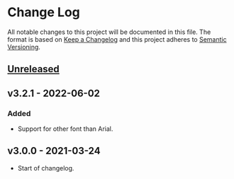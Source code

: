 # Change Log

All notable changes to this project will be documented in this file. The format is based on [Keep a Changelog](http://keepachangelog.com/) and this project adheres to [Semantic Versioning](http://semver.org/).

## [Unreleased](https://github.com/promaster-sdk/property/compare/abstract-chart@3.0.0...master)

## v3.2.1 - 2022-06-02

### Added

- Support for other font than Arial.

## v3.0.0 - 2021-03-24

- Start of changelog.
